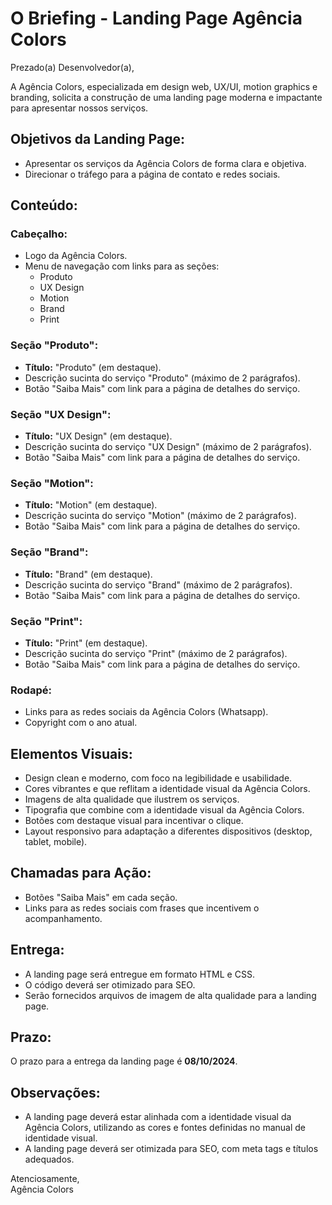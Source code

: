 # O Briefing - Landing Page Agência Colors

Prezado(a) Desenvolvedor(a),

A Agência Colors, especializada em design web, UX/UI, motion graphics e branding, solicita a construção de uma landing page moderna e impactante para apresentar nossos serviços.

## Objetivos da Landing Page:
- Apresentar os serviços da Agência Colors de forma clara e objetiva.
- Direcionar o tráfego para a página de contato e redes sociais.

## Conteúdo:

### Cabeçalho:
- Logo da Agência Colors.
- Menu de navegação com links para as seções:
  - Produto
  - UX Design
  - Motion
  - Brand
  - Print

### Seção "Produto":
- **Título:** "Produto" (em destaque).
- Descrição sucinta do serviço "Produto" (máximo de 2 parágrafos).
- Botão "Saiba Mais" com link para a página de detalhes do serviço.

### Seção "UX Design":
- **Título:** "UX Design" (em destaque).
- Descrição sucinta do serviço "UX Design" (máximo de 2 parágrafos).
- Botão "Saiba Mais" com link para a página de detalhes do serviço.

### Seção "Motion":
- **Título:** "Motion" (em destaque).
- Descrição sucinta do serviço "Motion" (máximo de 2 parágrafos).
- Botão "Saiba Mais" com link para a página de detalhes do serviço.

### Seção "Brand":
- **Título:** "Brand" (em destaque).
- Descrição sucinta do serviço "Brand" (máximo de 2 parágrafos).
- Botão "Saiba Mais" com link para a página de detalhes do serviço.

### Seção "Print":
- **Título:** "Print" (em destaque).
- Descrição sucinta do serviço "Print" (máximo de 2 parágrafos).
- Botão "Saiba Mais" com link para a página de detalhes do serviço.

### Rodapé:
- Links para as redes sociais da Agência Colors (Whatsapp).
- Copyright com o ano atual.

## Elementos Visuais:
- Design clean e moderno, com foco na legibilidade e usabilidade.
- Cores vibrantes e que reflitam a identidade visual da Agência Colors.
- Imagens de alta qualidade que ilustrem os serviços.
- Tipografia que combine com a identidade visual da Agência Colors.
- Botões com destaque visual para incentivar o clique.
- Layout responsivo para adaptação a diferentes dispositivos (desktop, tablet, mobile).

## Chamadas para Ação:
- Botões "Saiba Mais" em cada seção.
- Links para as redes sociais com frases que incentivem o acompanhamento.

## Entrega:
- A landing page será entregue em formato HTML e CSS.
- O código deverá ser otimizado para SEO.
- Serão fornecidos arquivos de imagem de alta qualidade para a landing page.

## Prazo:
O prazo para a entrega da landing page é **08/10/2024**.

## Observações:
- A landing page deverá estar alinhada com a identidade visual da Agência Colors, utilizando as cores e fontes definidas no manual de identidade visual.
- A landing page deverá ser otimizada para SEO, com meta tags e títulos adequados.

Atenciosamente,  
Agência Colors

